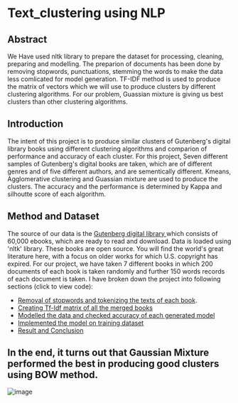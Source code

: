 # Text_clustering using NLP
## Abstract
We Have used nltk library to prepare the dataset for processing, cleaning, preparing and modelling. The preparion of documents has been done by removing stopwords, punctuations, stemming the words to make the data less comlicated for model generation. TF-IDF method is used to produce the matrix of vectors which we will use to produce  clusters by different clustering algorithms. For our problem, Guassian mixture is giving us best clusters than other clustering algorithms.
## Introduction
The intent of this project is to produce similar clusters of Gutenberg's digital library books using different clustering algorithms and comparion of performance and accuracy of each cluster. For this project, Seven different samples of Gutenberg's digital books are taken, which are of different genres and of five different authors, and are sementically different. Kmeans, Agglomerative clustering and Guassian mixture are used to produce the clusters. The accuracy and the performance is determined by Kappa and silhoutte score of each algorithm.
## Method and Dataset
The source of our data is the [Gutenberg digital library ](https://www.gutenberg.org/)which consists of 60,000 ebooks, which are ready to read and download. Data is loaded using 'nltk' library. These books are open source. You will find the world's great literature here, with a focus on older works for which U.S. copyright has expired. For our project, we have taken 7 different books in which 200 documents of each book is taken randomly and further 150 words records of each document is taken.
I have broken down the project into following sections (click to view code):
* [Removal of stopwords and tokenizing the texts of each book](https://github.com/Nidhibhati51/NLP_clustering/blob/main/Text_clustering_cleaning.ipynb).
* [Creating Tf-Idf matrix of all the merged books](https://github.com/Nidhibhati51/NLP_clustering/blob/main/Text_Clustering_tf-idf.ipynb)
* [Modelled the data and checked accuracy of each generated model](https://github.com/Nidhibhati51/NLP_clustering/blob/main/Text_clustering_model.ipynb)
* [Implemented the model on training dataset](https://github.com/Nidhibhati51/NLP_clustering/blob/main/Text_Clustering_train_model.ipynb)
* [Result and Conclusion](https://github.com/Nidhibhati51/NLP_clustering/blob/main/Text_Clustering_result.ipynb)
## In the end, it turns out that Gaussian Mixture performed the best in producing good clusters using BOW method.
![image](https://user-images.githubusercontent.com/72065690/138212866-c65489df-6f83-48df-bc04-11fd9e318a80.png)



